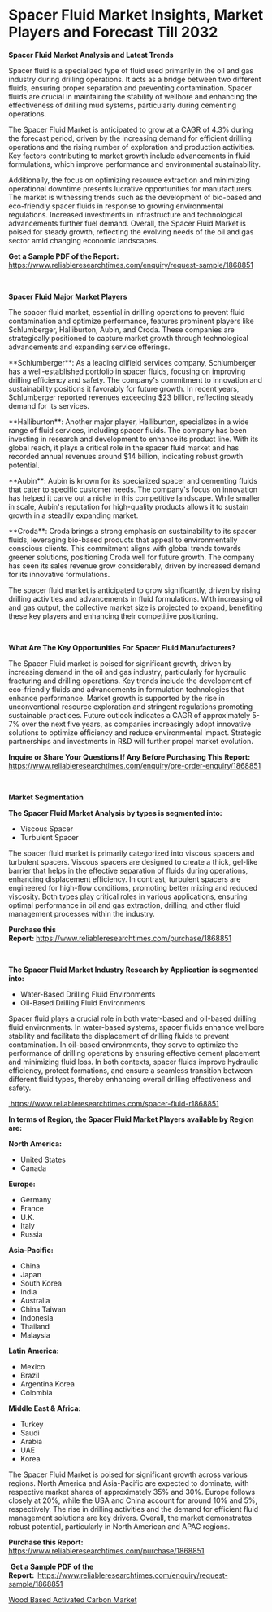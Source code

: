 <p><h1>Spacer Fluid Market Insights, Market Players and Forecast Till 2032</h1></p><p><strong>Spacer Fluid Market Analysis and Latest Trends</strong></p>
<p><p>Spacer fluid is a specialized type of fluid used primarily in the oil and gas industry during drilling operations. It acts as a bridge between two different fluids, ensuring proper separation and preventing contamination. Spacer fluids are crucial in maintaining the stability of wellbore and enhancing the effectiveness of drilling mud systems, particularly during cementing operations. </p><p>The Spacer Fluid Market is anticipated to grow at a CAGR of 4.3% during the forecast period, driven by the increasing demand for efficient drilling operations and the rising number of exploration and production activities. Key factors contributing to market growth include advancements in fluid formulations, which improve performance and environmental sustainability. </p><p>Additionally, the focus on optimizing resource extraction and minimizing operational downtime presents lucrative opportunities for manufacturers. The market is witnessing trends such as the development of bio-based and eco-friendly spacer fluids in response to growing environmental regulations. Increased investments in infrastructure and technological advancements further fuel demand. Overall, the Spacer Fluid Market is poised for steady growth, reflecting the evolving needs of the oil and gas sector amid changing economic landscapes.</p></p>
<p><strong>Get a Sample PDF of the Report:&nbsp;</strong> <a href="https://www.reliableresearchtimes.com/enquiry/request-sample/1868851?utm_campaign=2193&utm_medium=2&utm_source=Github&utm_content=ia&utm_term=31032025&utm_id=spacer-fluid">https://www.reliableresearchtimes.com/enquiry/request-sample/1868851</a></p>
<p>&nbsp;</p>
<p><strong>Spacer Fluid Major Market Players</strong></p>
<p><p>The spacer fluid market, essential in drilling operations to prevent fluid contamination and optimize performance, features prominent players like Schlumberger, Halliburton, Aubin, and Croda. These companies are strategically positioned to capture market growth through technological advancements and expanding service offerings.</p><p>**Schlumberger**: As a leading oilfield services company, Schlumberger has a well-established portfolio in spacer fluids, focusing on improving drilling efficiency and safety. The company's commitment to innovation and sustainability positions it favorably for future growth. In recent years, Schlumberger reported revenues exceeding $23 billion, reflecting steady demand for its services.</p><p>**Halliburton**: Another major player, Halliburton, specializes in a wide range of fluid services, including spacer fluids. The company has been investing in research and development to enhance its product line. With its global reach, it plays a critical role in the spacer fluid market and has recorded annual revenues around $14 billion, indicating robust growth potential.</p><p>**Aubin**: Aubin is known for its specialized spacer and cementing fluids that cater to specific customer needs. The company's focus on innovation has helped it carve out a niche in this competitive landscape. While smaller in scale, Aubin's reputation for high-quality products allows it to sustain growth in a steadily expanding market.</p><p>**Croda**: Croda brings a strong emphasis on sustainability to its spacer fluids, leveraging bio-based products that appeal to environmentally conscious clients. This commitment aligns with global trends towards greener solutions, positioning Croda well for future growth. The company has seen its sales revenue grow considerably, driven by increased demand for its innovative formulations.</p><p>The spacer fluid market is anticipated to grow significantly, driven by rising drilling activities and advancements in fluid formulations. With increasing oil and gas output, the collective market size is projected to expand, benefiting these key players and enhancing their competitive positioning.</p></p>
<p>&nbsp;</p>
<p><strong>What Are The Key Opportunities For Spacer Fluid Manufacturers?</strong></p>
<p><p>The Spacer Fluid market is poised for significant growth, driven by increasing demand in the oil and gas industry, particularly for hydraulic fracturing and drilling operations. Key trends include the development of eco-friendly fluids and advancements in formulation technologies that enhance performance. Market growth is supported by the rise in unconventional resource exploration and stringent regulations promoting sustainable practices. Future outlook indicates a CAGR of approximately 5-7% over the next five years, as companies increasingly adopt innovative solutions to optimize efficiency and reduce environmental impact. Strategic partnerships and investments in R&D will further propel market evolution.</p></p>
<p><strong>Inquire or Share Your Questions If Any Before Purchasing This Report:</strong> <a href="https://www.reliableresearchtimes.com/enquiry/pre-order-enquiry/1868851?utm_campaign=2193&utm_medium=2&utm_source=Github&utm_content=ia&utm_term=31032025&utm_id=spacer-fluid">https://www.reliableresearchtimes.com/enquiry/pre-order-enquiry/1868851</a></p>
<p>&nbsp;</p>
<p><strong>Market Segmentation</strong></p>
<p><strong>The Spacer Fluid Market Analysis by types is segmented into:</strong></p>
<p><ul><li>Viscous Spacer</li><li>Turbulent Spacer</li></ul></p>
<p><p>The spacer fluid market is primarily categorized into viscous spacers and turbulent spacers. Viscous spacers are designed to create a thick, gel-like barrier that helps in the effective separation of fluids during operations, enhancing displacement efficiency. In contrast, turbulent spacers are engineered for high-flow conditions, promoting better mixing and reduced viscosity. Both types play critical roles in various applications, ensuring optimal performance in oil and gas extraction, drilling, and other fluid management processes within the industry.</p></p>
<p><strong>Purchase this Report:&nbsp;</strong><a href="https://www.reliableresearchtimes.com/purchase/1868851?utm_campaign=2193&utm_medium=2&utm_source=Github&utm_content=ia&utm_term=31032025&utm_id=spacer-fluid">https://www.reliableresearchtimes.com/purchase/1868851</a></p>
<p>&nbsp;</p>
<p><strong>The Spacer Fluid Market Industry Research by Application is segmented into:</strong></p>
<p><ul><li>Water-Based Drilling Fluid Environments</li><li>Oil-Based Drilling Fluid Environments</li></ul></p>
<p><p>Spacer fluid plays a crucial role in both water-based and oil-based drilling fluid environments. In water-based systems, spacer fluids enhance wellbore stability and facilitate the displacement of drilling fluids to prevent contamination. In oil-based environments, they serve to optimize the performance of drilling operations by ensuring effective cement placement and minimizing fluid loss. In both contexts, spacer fluids improve hydraulic efficiency, protect formations, and ensure a seamless transition between different fluid types, thereby enhancing overall drilling effectiveness and safety.</p></p>
<p><a href="https://www.reliableresearchtimes.com/spacer-fluid-r1868851?utm_campaign=2193&utm_medium=2&utm_source=Github&utm_content=ia&utm_term=31032025&utm_id=spacer-fluid">&nbsp;https://www.reliableresearchtimes.com/spacer-fluid-r1868851</a></p>
<p><strong>In terms of Region, the Spacer Fluid Market Players available by Region are:</strong></p>
<p>
    <p> <strong> North America: </strong>
        <ul>
            <li>United States</li>
            <li>Canada</li>
        </ul>
        </p> 
    <p> <strong> Europe: </strong>
        <ul>
            <li>Germany</li>
            <li>France</li>
            <li>U.K.</li>
            <li>Italy</li>
            <li>Russia</li>
        </ul>
        </p> 
    <p> <strong> Asia-Pacific: </strong>
        <ul>
            <li>China</li>
            <li>Japan</li>
            <li>South Korea</li>
            <li>India</li>
            <li>Australia</li>
            <li>China Taiwan</li>
            <li>Indonesia</li>
            <li>Thailand</li>
            <li>Malaysia</li>
        </ul>
        </p> 
    <p> <strong> Latin America: </strong>
        <ul>
            <li>Mexico</li>
            <li>Brazil</li>
            <li>Argentina Korea</li>
            <li>Colombia</li>
        </ul>
        </p> 
    <p> <strong> Middle East & Africa: </strong>
        <ul>
            <li>Turkey</li>
            <li>Saudi</li>
            <li>Arabia</li>
            <li>UAE</li>
            <li>Korea</li>
        </ul>
    </p>
    </p>
<p><p>The Spacer Fluid Market is poised for significant growth across various regions. North America and Asia-Pacific are expected to dominate, with respective market shares of approximately 35% and 30%. Europe follows closely at 20%, while the USA and China account for around 10% and 5%, respectively. The rise in drilling activities and the demand for efficient fluid management solutions are key drivers. Overall, the market demonstrates robust potential, particularly in North American and APAC regions.</p></p>
<p><strong>Purchase this Report: </strong><a href="https://www.reliableresearchtimes.com/purchase/1868851?utm_campaign=2193&utm_medium=2&utm_source=Github&utm_content=ia&utm_term=31032025&utm_id=spacer-fluid">https://www.reliableresearchtimes.com/purchase/1868851</a></p>
<p>&nbsp;<strong>Get a Sample PDF of the Report:&nbsp;&nbsp;</strong><a href="https://www.reliableresearchtimes.com/enquiry/request-sample/1868851?utm_campaign=2193&utm_medium=2&utm_source=Github&utm_content=ia&utm_term=31032025&utm_id=spacer-fluid">https://www.reliableresearchtimes.com/enquiry/request-sample/1868851</a></p>
<p><strong></strong></p>
<p><p><a href="https://github.com/ygfu6u/Market-Research-Report-List-2/blob/main/wood-based-activated-carbon-market.md?utm_campaign=2193&utm_medium=2&utm_source=Github&utm_content=ia&utm_term=31032025&utm_id=spacer-fluid">Wood Based Activated Carbon Market</a></p></p>